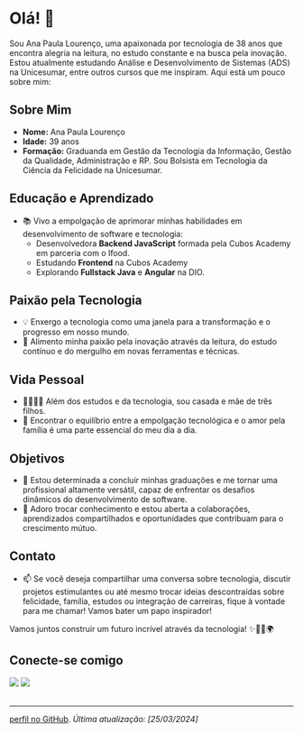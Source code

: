 # Olá! 👋

Sou Ana Paula Lourenço, uma apaixonada por tecnologia de 38 anos que encontra alegria na leitura, no estudo constante e na busca pela inovação. Estou atualmente estudando Análise e Desenvolvimento de Sistemas (ADS) na Unicesumar, entre outros cursos que me inspiram. Aqui está um pouco sobre mim:

## Sobre Mim

- **Nome:** Ana Paula Lourenço
- **Idade:** 39 anos
- **Formação:** Graduanda em Gestão da Tecnologia da Informação, Gestão da Qualidade, Administração e RP. Sou Bolsista em Tecnologia da Ciência da Felicidade na Unicesumar.

## Educação e Aprendizado

- 📚 Vivo a empolgação de aprimorar minhas habilidades em desenvolvimento de software e tecnologia:
  - Desenvolvedora **Backend JavaScript** formada pela Cubos Academy em parceria com o Ifood.
  - Estudando **Frontend** na Cubos Academy
  - Explorando **Fullstack Java** e **Angular** na DIO.

## Paixão pela Tecnologia

- 💡 Enxergo a tecnologia como uma janela para a transformação e o progresso em nosso mundo.
- 🌟 Alimento minha paixão pela inovação através da leitura, do estudo contínuo e do mergulho em novas ferramentas e técnicas.

## Vida Pessoal

- 👨‍👩‍👧‍👦 Além dos estudos e da tecnologia, sou casada e mãe de três filhos.
- 💑 Encontrar o equilíbrio entre a empolgação tecnológica e o amor pela família é uma parte essencial do meu dia a dia.

## Objetivos

- 🚀 Estou determinada a concluir minhas graduações e me tornar uma profissional altamente versátil, capaz de enfrentar os desafios dinâmicos do desenvolvimento de software.
- 🤝 Adoro trocar conhecimento e estou aberta a colaborações, aprendizados compartilhados e oportunidades que contribuam para o crescimento mútuo.

## Contato

- 📫 Se você deseja compartilhar uma conversa sobre tecnologia, discutir projetos estimulantes ou até mesmo trocar ideias descontraídas sobre felicidade, família, estudos ou integração de carreiras, fique à vontade para me chamar! Vamos bater um papo inspirador!

Vamos juntos construir um futuro incrível através da tecnologia! ✨👩‍💻🌍

 <h2>Conecte-se comigo</h2>
   <a href="https://www.linkedin.com/in/ana-paula-lourenço-74800b122/" target="_blank"><img src="https://img.shields.io/badge/-LinkedIn-%230077B5?style=for-the-badge&logo=linkedin&logoColor=white" target="_blank"></a>
    <a href = "mailto:aanaplourenco@gmail.com"><img src="https://img.shields.io/badge/-Gmail-%23333?style=for-the-badge&logo=gmail&logoColor=white" target="_blank"></a>
</div>
<br>
<br>

---
[perfil no GitHub](https://github.com/aaplourenco).
*Última atualização: [25/03/2024]*

